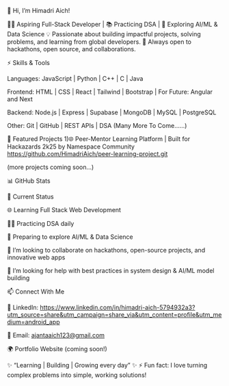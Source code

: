 🌟 Hi, I’m Himadri Aich!

👨‍💻 Aspiring Full-Stack Developer | 📚 Practicing DSA | 🚀 Exploring AI/ML & Data Science
💡 Passionate about building impactful projects, solving problems, and learning from global developers.
🤝 Always open to hackathons, open source, and collaborations.

⚡ Skills & Tools

Languages: JavaScript | Python | C++ | C | Java 

Frontend: HTML | CSS | React | Tailwind | Bootstrap | For Future: Angular and Next

Backend: Node.js | Express | Supabase | MongoDB | MySQL | PostgreSQL

Other: Git | GitHub | REST APIs | DSA
(Many More To Come......)

🚀 Featured Projects
1)🌐 Peer-Mentor Learning Platform | Built for Hackazards 2k25 by Namespace Community
https://github.com/HimadriAich/peer-learning-project.git

(more projects coming soon…)

📊 GitHub Stats




🌱 Current Status

🌐 Learning Full Stack Web Development

🧑‍💻 Practicing DSA daily

🔭 Preparing to explore AI/ML & Data Science

👯 I’m looking to collaborate on hackathons, open-source projects, and innovative web apps

🤔 I’m looking for help with best practices in system design & AI/ML model building

📫 Connect With Me

💼 LinkedIn: https://www.linkedin.com/in/himadri-aich-5794932a3?utm_source=share&utm_campaign=share_via&utm_content=profile&utm_medium=android_app

📧 Email: ajantaaich123@gmail.com

🌍 Portfolio Website
 (coming soon!)

✨ “Learning | Building | Growing every day” ✨
⚡ Fun fact: I love turning complex problems into simple, working solutions!
